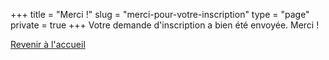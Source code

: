 +++
title = "Merci !"
slug = "merci-pour-votre-inscription"
type = "page"
private = true
+++
Votre demande d'inscription a bien été envoyée. Merci !

[Revenir à l'accueil](/)